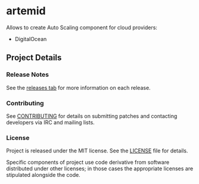 # artemid

Allows to create Auto Scaling component for cloud providers:
 - DigitalOcean

## Project Details

### Release Notes

See the [releases tab](https://github.com/nildev/artemis/releases) for more information on each release.

### Contributing

See [CONTRIBUTING](CONTRIBUTING.md) for details on submitting patches and contacting developers via IRC and mailing lists.

### License

Project is released under the MIT license. See the [LICENSE](LICENSE) file for details.

Specific components of project use code derivative from software distributed under other licenses; in those cases the appropriate licenses are stipulated alongside the code.